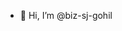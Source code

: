 - 👋 Hi, I’m @biz-sj-gohil

<!---
biz-sj-gohil/biz-sj-gohil is a ✨ special ✨ repository because its `README.md` (this file) appears on your GitHub profile.
You can click the Preview link to take a look at your changes.
--->
